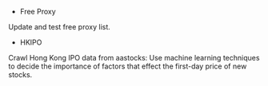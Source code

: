 
* Free Proxy

Update and test free proxy list. 


* HKIPO

Crawl Hong Kong IPO data from aastocks: Use machine learning techniques to decide the importance of factors that effect the first-day price of new stocks.
